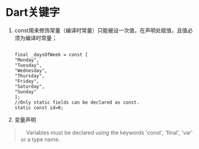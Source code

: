 # Dart关键字

1. const用来修饰常量（编译时常量）只能被设一次值，在声明处赋值，且值必须为编译时常量；

	```

   final _daysOfWeek = const [
    "Monday",
    "Tuesday",
    "Wednesday",
    "Thursday",
    "Friday",
    "Saturday",
    "Sunday"
    ];
    //Only static fields can be declared as const.
    static const id=0;
   ```




2. 变量声明
  >　Variables must be declared using the keywords 'const', 'final', 'var' or a type name.

